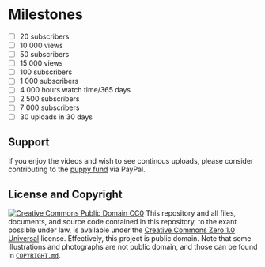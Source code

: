 # Milestones
- [ ] 20 subscribers
- [ ] 10 000 views
- [ ] 50 subscribers
- [ ] 15 000 views
- [ ] 100 subscribers
- [ ] 1 000 subscribers
- [ ] 4 000 hours watch time/365 days
- [ ] 2 500 subscribers
- [ ] 7 000 subscribers
- [ ] 30 uploads in 30 days
## Support
If you enjoy the videos and wish to see continous uploads, please consider contributing to the [puppy fund](https://paypal.me/bglamours) via PayPal.
## License and Copyright
[![Creative Commons Public Domain CC0](https://licensebuttons.net/p/zero/1.0/80x15.png)](http://creativecommons.org/publicdomain/zero/1.0/)
This repository and all files, documents, and source code contained in this repository, to the exant possible under law, is available under the [Creative Commons Zero 1.0 Universal](http://creativecommons.org/publicdomain/zero/1.0/) license. Effectively, this project is public domain. Note that some illustrations and photographs are not public domain, and those can be found in [`COPYRIGHT.md`](.COPYRIGHT.md).
